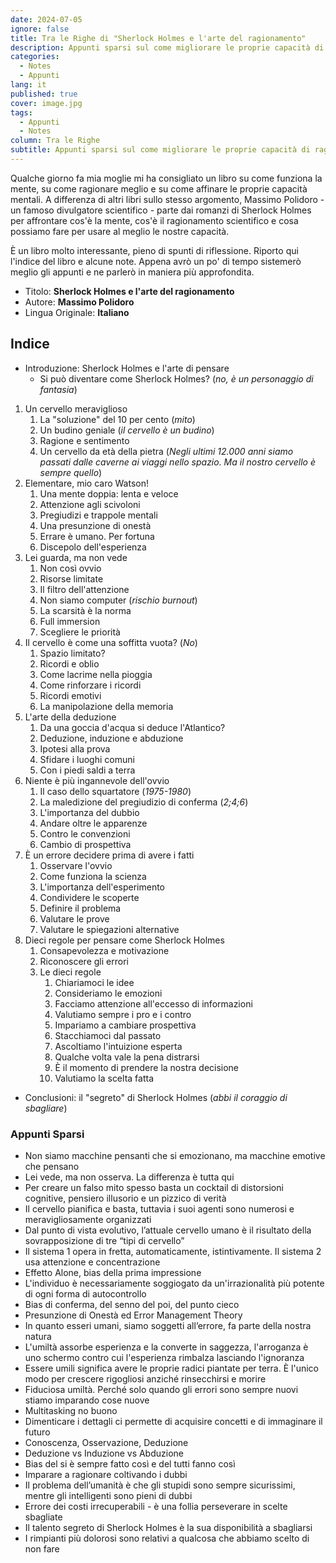 ```yaml
---
date: 2024-07-05
ignore: false
title: Tra le Righe di "Sherlock Holmes e l'arte del ragionamento"
description: Appunti sparsi sul come migliorare le proprie capacità di ragionamento a partire dai romanzi di Sherlock Holmes
categories:
  - Notes
  - Appunti
lang: it
published: true
cover: image.jpg
tags:
  - Appunti
  - Notes
column: Tra le Righe
subtitle: Appunti sparsi sul come migliorare le proprie capacità di ragionamento a partire dai romanzi di Sherlock Holmes
---
```

Qualche giorno fa mia moglie mi ha consigliato un libro su come funziona la mente, su come ragionare meglio e su come affinare le proprie capacità mentali. A differenza di altri libri sullo stesso argomento, Massimo Polidoro - un famoso divulgatore scientifico - parte dai romanzi di Sherlock Holmes per affrontare cos'è la mente, cos'è il ragionamento scientifico e cosa possiamo fare per usare al meglio le nostre capacità.

È un libro molto interessante, pieno di spunti di riflessione. Riporto qui l'indice del libro e alcune note. Appena avrò un po' di tempo sistemerò meglio gli appunti e ne parlerò in maniera più approfondita.

- Titolo: **Sherlock Holmes e l'arte del ragionamento**
- Autore: **Massimo Polidoro**
- Lingua Originale: **Italiano**

## Indice

- Introduzione: Sherlock Holmes e l'arte di pensare
	- Si può diventare come Sherlock Holmes? (*no, è un personaggio di fantasia*)
1. Un cervello meraviglioso
	1. La "soluzione" del 10 per cento (*mito*)
	2. Un budino geniale (*il cervello è un budino*)
	3. Ragione e sentimento
	4. Un cervello da età della pietra (*Negli ultimi 12.000 anni siamo passati dalle caverne ai viaggi nello spazio. Ma il nostro cervello è sempre quello*)
2. Elementare, mio caro Watson!
	1. Una mente doppia: lenta e veloce
	2. Attenzione agli scivoloni
	3. Pregiudizi e trappole mentali
	4. Una presunzione di onestà
	5. Errare è umano. Per fortuna
	6. Discepolo dell'esperienza
3. Lei guarda, ma non vede
	1. Non così ovvio
	2. Risorse limitate
	3. Il filtro dell'attenzione
	4. Non siamo computer (*rischio burnout*)
	5. La scarsità è la norma
	6. Full immersion
	7. Scegliere le priorità
4. Il cervello è come una soffitta vuota? (*No*)
	1. Spazio limitato?
	2. Ricordi e oblio
	3. Come lacrime nella pioggia
	4. Come rinforzare i ricordi
	5. Ricordi emotivi
	6. La manipolazione della memoria
5. L'arte della deduzione
	1. Da una goccia d'acqua si deduce l'Atlantico?
	2. Deduzione, induzione e abduzione
	3. Ipotesi alla prova
	4. Sfidare i luoghi comuni
	5. Con i piedi saldi a terra
6. Niente è più ingannevole dell'ovvio
	1. Il caso dello squartatore (*1975-1980*)
	2. La maledizione del pregiudizio di conferma (*2;4;6*)
	3. L'importanza del dubbio
	4. Andare oltre le apparenze
	5. Contro le convenzioni
	6. Cambio di prospettiva
7. È un errore decidere prima di avere i fatti
	1. Osservare l'ovvio
	2. Come funziona la scienza
	3. L'importanza dell'esperimento
	4. Condividere le scoperte
	5. Definire il problema
	6. Valutare le prove
	7. Valutare le spiegazioni alternative
8. Dieci regole per pensare come Sherlock Holmes
	1. Consapevolezza e motivazione
	2. Riconoscere gli errori
	3. Le dieci regole
		1. Chiariamoci le idee
		2. Consideriamo le emozioni
		3. Facciamo attenzione all'eccesso di informazioni
		4. Valutiamo sempre i pro e i contro
		5. Impariamo a cambiare prospettiva
		6. Stacchiamoci dal passato
		7. Ascoltiamo l'intuizione esperta
		8. Qualche volta vale la pena distrarsi
		9. È il momento di prendere la nostra decisione
		10. Valutiamo la scelta fatta
- Conclusioni: il "segreto" di Sherlock Holmes (_abbi il coraggio di sbagliare_)

### Appunti Sparsi

- Non siamo macchine pensanti che si emozionano, ma macchine emotive che pensano
- Lei vede, ma non osserva. La differenza è tutta qui
- Per creare un falso mito spesso basta un cocktail di distorsioni cognitive, pensiero illusorio e un pizzico di verità
- Il cervello pianifica e basta, tuttavia i suoi agenti sono numerosi e meravigliosamente organizzati
- Dal punto di vista evolutivo, l’attuale cervello umano è il risultato della sovrapposizione di tre “tipi di cervello”
- Il sistema 1 opera in fretta, automaticamente, istintivamente. Il sistema 2 usa attenzione e concentrazione
- Effetto Alone, bias della prima impressione
- L'individuo è necessariamente soggiogato da un'irrazionalità più potente di ogni forma di autocontrollo
- Bias di conferma, del senno del poi, del punto cieco
- Presunzione di Onestà ed Error Management Theory
- In quanto esseri umani, siamo soggetti all’errore, fa parte della nostra natura
- L'umiltà assorbe esperienza e la converte in saggezza, l'arroganza è uno schermo contro cui l'esperienza rimbalza lasciando l'ignoranza
- Essere umili significa avere le proprie radici piantate per terra. È l'unico modo per crescere rigogliosi anziché rinsecchirsi e morire
- Fiduciosa umiltà. Perché solo quando gli errori sono sempre nuovi stiamo imparando cose nuove
- Multitasking no buono
- Dimenticare i dettagli ci permette di acquisire concetti e di immaginare il futuro
- Conoscenza, Osservazione, Deduzione
- Deduzione vs Induzione vs Abduzione
- Bias del si è sempre fatto così e del tutti fanno così
- Imparare a ragionare coltivando i dubbi
- Il problema dell’umanità è che gli stupidi sono sempre sicurissimi, mentre gli intelligenti sono pieni di dubbi
- Errore dei costi irrecuperabili - è una follia perseverare in scelte sbagliate
- Il talento segreto di Sherlock Holmes è la sua disponibilità a sbagliarsi
- I rimpianti più dolorosi sono relativi a qualcosa che abbiamo scelto di non fare
